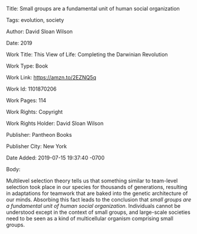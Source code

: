 Title:  Small groups are a fundamental unit of human social organization

Tags:   evolution, society

Author: David Sloan Wilson

Date:   2019

Work Title: This View of Life: Completing the Darwinian Revolution

Work Type: Book

Work Link: https://amzn.to/2EZNQ5q

Work Id: 1101870206

Work Pages: 114

Work Rights: Copyright

Work Rights Holder: David Sloan Wilson

Publisher: Pantheon Books

Publisher City: New York

Date Added: 2019-07-15 19:37:40 -0700

Body: 

Multilevel selection theory tells us that something similar to team-level selection took place in our species for thousands of generations, resulting in adaptations for teamwork that are baked into the genetic architecture of our minds. Absorbing this fact leads to the conclusion that *small groups are a fundamental unit of human social organization*. Individuals cannot be understood except in the context of small groups, and large-scale societies need to be seen as a kind of multicellular organism comprising small groups. 


